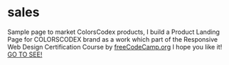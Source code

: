 # sales
Sample page to market ColorsCodex products, I build a Product Landing Page for COLORSCODEX brand as a work which part of the Responsive Web Design Certification Course by [freeCodeCamp.org](https://www.freecodecamp.org)
I hope you like it! [GO TO SEE!](https://colorscodex.github.io/sales/vegan-recipe-catalogs.html)

